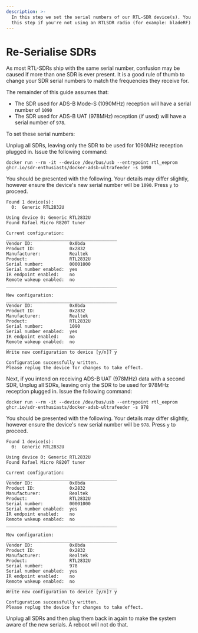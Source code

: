 ```yaml
---
description: >-
  In this step we set the serial numbers of our RTL-SDR device(s). You can skip
  this step if you're not using an RTLSDR radio (for example: bladeRF).
---
```


# Re-Serialise SDRs

As most RTL-SDRs ship with the same serial number, confusion may be caused if more than one SDR is ever present. It is a good rule of thumb to change your SDR serial numbers to match the frequencies they receive for.

The remainder of this guide assumes that:

* The SDR used for ADS-B Mode-S \(1090MHz\) reception will have a serial number of `1090`
* The SDR used for ADS-B UAT \(978MHz\) reception \(if used\) will have a serial number of `978`.

To set these serial numbers:

Unplug all SDRs, leaving only the SDR to be used for 1090MHz reception plugged in. Issue the following command:

```text
docker run --rm -it --device /dev/bus/usb --entrypoint rtl_eeprom ghcr.io/sdr-enthusiasts/docker-adsb-ultrafeeder -s 1090
```

You should be presented with the following. Your details may differ slightly, however ensure the device's new serial number will be `1090`. Press `y` to proceed.

```text
Found 1 device(s):
  0:  Generic RTL2832U

Using device 0: Generic RTL2832U
Found Rafael Micro R820T tuner

Current configuration:
__________________________________________
Vendor ID:              0x0bda
Product ID:             0x2832
Manufacturer:           Realtek
Product:                RTL2832U
Serial number:          00001000
Serial number enabled:  yes
IR endpoint enabled:    no
Remote wakeup enabled:  no
__________________________________________

New configuration:
__________________________________________
Vendor ID:              0x0bda
Product ID:             0x2832
Manufacturer:           Realtek
Product:                RTL2832U
Serial number:          1090
Serial number enabled:  yes
IR endpoint enabled:    no
Remote wakeup enabled:  no
__________________________________________
Write new configuration to device [y/n]? y

Configuration successfully written.
Please replug the device for changes to take effect.
```

Next, if you intend on receiving ADS-B UAT \(978MHz\) data with a second SDR, Unplug all SDRs, leaving only the SDR to be used for 978MHz reception plugged in. Issue the following command:

```text
docker run --rm -it --device /dev/bus/usb --entrypoint rtl_eeprom ghcr.io/sdr-enthusiasts/docker-adsb-ultrafeeder -s 978
```

You should be presented with the following. Your details may differ slightly, however ensure the device's new serial number will be `978`. Press `y` to proceed.

```text
Found 1 device(s):
  0:  Generic RTL2832U

Using device 0: Generic RTL2832U
Found Rafael Micro R820T tuner

Current configuration:
__________________________________________
Vendor ID:              0x0bda
Product ID:             0x2832
Manufacturer:           Realtek
Product:                RTL2832U
Serial number:          00001000
Serial number enabled:  yes
IR endpoint enabled:    no
Remote wakeup enabled:  no
__________________________________________

New configuration:
__________________________________________
Vendor ID:              0x0bda
Product ID:             0x2832
Manufacturer:           Realtek
Product:                RTL2832U
Serial number:          978
Serial number enabled:  yes
IR endpoint enabled:    no
Remote wakeup enabled:  no
__________________________________________
Write new configuration to device [y/n]? y

Configuration successfully written.
Please replug the device for changes to take effect.
```

Unplug all SDRs and then plug them back in again to make the system aware of the new serials. A reboot will not do that.

